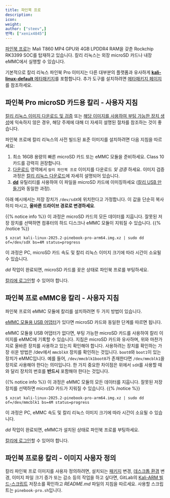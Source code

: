 ```yaml
---
title: 파인북 프로
description:
icon:
weight:
author: ["steev",]
번역: ["xenix4845"]
---
```


[파인북 프로](https://www.pine64.org/pinebook-pro/)는 Mali T860 MP4 GPU와 4GB LPDDR4 RAM을 갖춘 Rockchip RK3399 SOC를 탑재하고 있습니다. 칼리 리눅스는 외장 microSD 카드나 내장 eMMC에서 실행할 수 있습니다.

기본적으로 칼리 리눅스 파인북 Pro 이미지는 다른 대부분의 플랫폼과 유사하게 [**kali-linux-default** 메타패키지](/docs/general-use/metapackages/)를 포함합니다. 추가 도구를 설치하려면 [메타패키지 페이지](/docs/general-use/metapackages/)를 참조하세요.

## 파인북 Pro microSD 카드용 칼리 - 사용자 지침

[칼리 리눅스 이미지 다운로드 및 검증](/docs/introduction/download-official-kali-linux-images/) 또는 [해당 이미지를 사용하여 부팅 가능한 장치 생성](/docs/usb/live-usb-install-with-windows/)에 익숙하지 않은 경우, 해당 주제에 대해 더 자세히 설명된 절차를 참조하는 것이 좋습니다.

파인북 프로에 칼리 리눅스의 사전 빌드된 표준 이미지를 설치하려면 다음 지침을 따르세요:

1. 최소 16GB 용량의 빠른 microSD 카드 또는 eMMC 모듈을 준비하세요. Class 10 카드를 강력히 권장합니다.
2. [다운로드](/get-kali/) 영역에서 `칼리 파인북 프로` 이미지를 다운로드 _및 검증_ 하세요. 이미지 검증 과정은 [칼리 리눅스 다운로드](/docs/introduction/download-official-kali-linux-images/)에 자세히 설명되어 있습니다.
3. **[dd](https://manpages.debian.org/testing/coreutils/dd.1.en.html)** 유틸리티를 사용하여 이 파일을 microSD 카드에 이미징하세요 ([칼리 USB 만들기](/docs/usb/live-usb-install-with-windows/)와 동일한 과정).

아래 예시에서는 저장 장치가 `/dev/sdX`에 위치한다고 가정합니다. 이 값을 단순히 복사하지 마시고, **올바른 드라이브 경로로 변경하세요**.

{{% notice info %}}
이 과정은 microSD 카드의 모든 데이터를 지웁니다. 잘못된 저장 장치를 선택하면 컴퓨터의 하드 디스크나 eMMC 모듈이 지워질 수 있습니다.
{{% /notice %}}

```console
$ xzcat kali-linux-2025.2-pinebook-pro-arm64.img.xz | sudo dd of=/dev/sdX bs=4M status=progress
```

이 과정은 PC, microSD 카드 속도 및 칼리 리눅스 이미지 크기에 따라 시간이 소요될 수 있습니다.

_dd_ 작업이 완료되면, microSD 카드를 꽂은 상태로 파인북 프로를 부팅하세요.

[칼리에 로그인](/docs/introduction/default-credentials/)할 수 있어야 합니다.

## 파인북 프로 eMMC용 칼리 - 사용자 지침

파인북 프로의 eMMC 모듈에 칼리를 설치하려면 두 가지 방법이 있습니다.

[eMMC 모듈용 USB 어댑터](https://pine64.com/product/usb-adapter-for-emmc-module/?v=0446c16e2e66)가 있다면 microSD 카드와 동일한 단계를 따르면 됩니다.

eMMC 모듈용 USB 어댑터가 없다면, 부팅 가능한 microSD 카드를 사용하여 칼리 이미지를 eMMC에 기록할 수 있습니다. 지침은 microSD 카드와 유사하며, 위와 마찬가지로 올바른 장치를 사용하고 있는지 확인해야 합니다. 사용하려는 장치를 확인하는 가장 쉬운 방법은 /dev에서 `mmcblkX` 장치를 확인하는 것입니다. `boot0`와 `boot1`이 있는 장치가 eMMC입니다. 예를 들어, `/dev/mmcblk1boot0`가 존재한다면 `/dev/mmcblk1`을 장치로 사용해야 한다는 의미입니다. 한 가지 중요한 차이점은 위에서 `sdX`를 사용할 때와 달리 장치의 번호를 **반드시** 포함해야 한다는 것입니다.

{{% notice info %}}
이 과정은 eMMC 모듈의 모든 데이터를 지웁니다. 잘못된 저장 장치를 선택하면 microSD 카드가 지워질 수 있습니다.
{{% /notice %}}

```console
$ xzcat kali-linux-2025.2-pinebook-pro-arm64.img.xz | sudo dd of=/dev/mmcblk1 bs=4M status=progress
```

이 과정은 PC, eMMC 속도 및 칼리 리눅스 이미지 크기에 따라 시간이 소요될 수 있습니다.

_dd_ 작업이 완료되면, eMMC가 설치된 상태로 파인북 프로를 부팅하세요.

[칼리에 로그인](/docs/introduction/default-credentials/)할 수 있어야 합니다.

## 파인북 프로용 칼리 - 이미지 사용자 정의

칼리 파인북 프로 이미지를 사용자 정의하려면, 설치되는 [패키지](/docs/general-use/metapackages/) 변경, [데스크톱 환경](/docs/general-use/switching-desktop-environments/) 변경, 이미지 파일 크기 증가 또는 감소 등의 작업을 하고 싶다면, GitLab의 [Kali-ARM 빌드-스크립트](https://gitlab.com/kalilinux/build-scripts/kali-arm) 저장소를 확인하고 _README.md_ 파일의 지침을 따르세요. 사용할 스크립트는 `pinebook-pro.sh`입니다.
